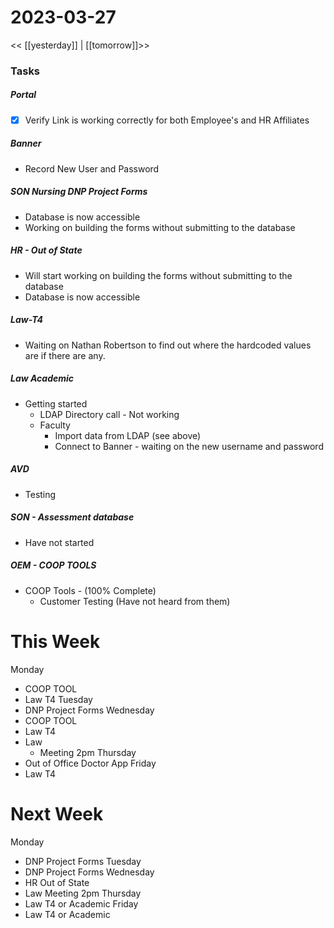 # 2023-03-27
<< [[yesterday]] | [[tomorrow]]>>
### Tasks
##### Portal
- [x] Verify Link is working correctly for both Employee's and HR Affiliates

##### Banner
- Record New User and Password

##### SON Nursing DNP Project Forms
- Database is now accessible
- Working on building the forms without submitting to the database

##### HR - Out of State
- Will start working on building the forms without submitting to the database
- Database  is now accessible

##### Law-T4 
- Waiting on Nathan Robertson to find out where the hardcoded values are if there are any.

##### Law Academic 
- Getting started
  - LDAP Directory call - Not working
  - Faculty
    - Import data from LDAP (see above)
    - Connect to Banner - waiting on the new username and password


##### AVD 
- Testing
##### SON - Assessment database 
- Have not started
##### OEM - COOP TOOLS
   - COOP Tools -  (100% Complete)
     -   Customer Testing (Have not heard from them)



# This Week
Monday 
- COOP TOOL
- Law T4
Tuesday 
- DNP Project Forms
Wednesday 
- COOP TOOL
- Law T4
- Law  
  - Meeting 2pm
Thursday 
- Out of Office Doctor App
Friday 
- Law T4 

# Next Week
Monday 
- DNP Project Forms
Tuesday 
- DNP Project Forms
Wednesday 
- HR Out of State
- Law  Meeting 2pm
Thursday 
- Law T4 or Academic
Friday 
- Law T4  or Academic
